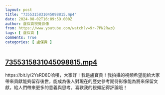 ```yaml
---
layout: post
title: "7355315831045098815.mp4"
date: 2024-08-02T16:09:59.000Z
author: 盧保貴視覺影像
from: https://www.youtube.com/watch?v=9r-7PN2RwzQ
tags: [ 盧保貴 ]
comments: True
categories: [ 盧保貴 ]
---
```

<!--1722614999000-->
[7355315831045098815.mp4](https://www.youtube.com/watch?v=9r-7PN2RwzQ)
------

<div>
https://bit.ly/2YsRD8D哈嘍，大家好！我是盧寶貴！我拍攝的視頻希望能給大家帶來貢獻能夠留存後世，能成為後人對現在的歷史參考期待影像能為將來保留文獻，給人們帶來更多的意義與思考。喜歡我的視頻記得評論哦！
</div>
